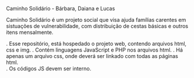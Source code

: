 Caminho Solidário - Bárbara, Daiana e Lucas

Caminho Solidário é um projeto social que visa ajuda famílias carentes em sistuações de vulnerabilidade, com distribuição de cestas básicas e outros itens mensalmente.

  . Esse repositório, está hospedado o projeto web, contendo arquivos html, css e img.
  . Contém linguagens JavaScript e PHP nos arquivos html.
  . Há apenas um arquivo css, onde deverá ser linkado com todas as páginas html. <br>
  . Os códigos JS devem ser interno.
